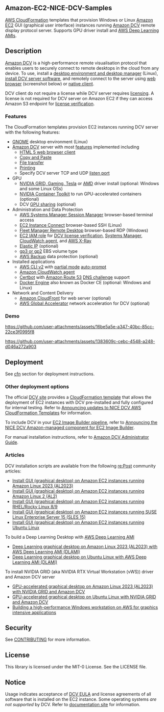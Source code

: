## Amazon-EC2-NICE-DCV-Samples
[AWS CloudFormation](https://aws.amazon.com/cloudformation/) templates that provision Windows or Linux [Amazon EC2](https://aws.amazon.com/ec2/) GUI (graphical user interface) instances running [Amazon DCV](https://aws.amazon.com/hpc/dcv/) remote display protocol server. Supports GPU driver install and [AWS Deep Learning AMIs](https://aws.amazon.com/ai/machine-learning/amis/). 

## Description
[Amazon DCV](https://aws.amazon.com/hpc/dcv/) is a high-performance remote visualisation protocol that enables users to securely connect to remote desktops in the cloud from any device. To use, install a [desktop environment and desktop manager](https://docs.aws.amazon.com/dcv/latest/adminguide/setting-up-installing-linux-prereq.html#linux-prereq-gui) (Linux), [install DCV server software](https://docs.aws.amazon.com/dcv/latest/adminguide/setting-up-installing.html), and remotely connect to the server using [web browser](https://docs.aws.amazon.com/dcv/latest/userguide/client-web.html) (screenshot below) or [native client](https://www.amazondcv.com/latest.html). 

DCV client do not require a license while DCV server requires [licensing](https://docs.aws.amazon.com/dcv/latest/adminguide/setting-up-license.html). A license is not required for DCV server on Amazon EC2 if they can access Amazon S3 endpoint for [license verification](https://docs.aws.amazon.com/dcv/latest/adminguide/setting-up-license.html#setting-up-license-ec2).

### Features
The CloudFormation templates provision EC2 instances running DCV server with the following features:
- [GNOME](https://www.gnome.org/) desktop environment (Linux)
- [Amazon DCV](https://aws.amazon.com/hpc/dcv/) server with most [features](https://docs.aws.amazon.com/dcv/latest/userguide/client-features.html) implemented including
  - [HTML 5 web browser client](https://docs.aws.amazon.com/dcv/latest/userguide/client-web.html) 
  - [Copy and Paste](https://docs.aws.amazon.com/dcv/latest/userguide/using-copy-paste.html)
  - [File transfer](https://docs.aws.amazon.com/dcv/latest/userguide/using-transfer.html)
  - [Printing](https://docs.aws.amazon.com/dcv/latest/userguide/using-print.html)
  - Specify DCV server TCP and UDP [listen port](https://docs.aws.amazon.com/dcv/latest/adminguide/manage-port-addr.html) 
- GPU
  - [NVIDIA GRID, Gaming, Tesla](https://docs.aws.amazon.com/AWSEC2/latest/UserGuide/install-nvidia-driver.html#nvidia-driver-types) or [AMD](https://docs.aws.amazon.com/AWSEC2/latest/WindowsGuide/install-amd-driver.html) driver install (optional: Windows and some Linux OSs)
  - [NVIDIA Container Toolkit](https://docs.nvidia.com/datacenter/cloud-native/container-toolkit/latest/) to run GPU-accelerated containers (optional)
  - DCV [GPU sharing](https://docs.aws.amazon.com/dcv/latest/adminguide/manage-gpu.html) (optional)
- Administration and Data Protection
  - [AWS Systems Manager Session Manager](https://docs.aws.amazon.com/systems-manager/latest/userguide/session-manager.html) browser-based terminal access
  - [EC2 Instance Connect](https://docs.aws.amazon.com/AWSEC2/latest/UserGuide/connect-linux-inst-eic.html) browser-based SSH (Linux)
  - [Fleet Manager Remote Desktop](https://docs.aws.amazon.com/systems-manager/latest/userguide/fleet-rdp.html) browser-based RDP (Windows)
  - [EC2 IAM role](https://docs.aws.amazon.com/AWSEC2/latest/UserGuide/iam-roles-for-amazon-ec2.html) for [DCV license verification](https://docs.aws.amazon.com/dcv/latest/adminguide/setting-up-license.html#setting-up-license-ec2), [Systems Manager](https://docs.aws.amazon.com/systems-manager/latest/userguide/setup-instance-permissions.html), [CloudWatch agent](https://docs.aws.amazon.com/AmazonCloudWatch/latest/monitoring/create-iam-roles-for-cloudwatch-agent.html#create-iam-roles-for-cloudwatch-agent-roles), and [AWS X-Ray](https://docs.aws.amazon.com/xray/latest/devguide/security_iam_service-with-iam.html#xray-permissions-aws)
  - [Elastic IP](https://docs.aws.amazon.com/vpc/latest/userguide/vpc-eips.html) (optional)
  - [gp3 or gp2](https://aws.amazon.com/ebs/general-purpose/) EBS volume type
  - [AWS Backup](https://aws.amazon.com/backup/) data protection (optional)
- Installed applications
  - [AWS CLI v2](https://aws.amazon.com/cli/) with [partial mode](https://docs.aws.amazon.com/cli/latest/userguide/cli-usage-parameters-prompting.html#cli-usage-auto-prompt-modes) [auto-prompt](https://docs.aws.amazon.com/cli/latest/userguide/cli-usage-parameters-prompting.html) 
  - [Amazon CloudWatch agent](https://docs.aws.amazon.com/AmazonCloudWatch/latest/monitoring/Install-CloudWatch-Agent.html)
  - [Certbot](https://certbot.eff.org/) with [Amazon Route 53](https://aws.amazon.com/route53/) [DNS challenge](https://letsencrypt.org/docs/challenge-types/#dns-01-challenge) support
  - [Docker Engine](https://docs.docker.com/engine/) also known as Docker CE (optional: Windows and Linux)
- Network and Content Delivery
  - [Amazon CloudFront](https://aws.amazon.com/cloudfront/) for web server (optional)
  - [AWS Global Accelerator](https://aws.amazon.com/global-accelerator/) network acceleration for DCV (optional)


### Demo

https://github.com/user-attachments/assets/16be5a5e-a347-40bc-85cc-22ce3f0995f8

https://github.com/user-attachments/assets/1383609c-cebc-4548-a248-d046a272a903


## Deployment
See [cfn](cfn) section for deployment instructions.


### Other deployment options
The official [DCV site](https://www.amazondcv.com/) provides a [CloudFormation template](https://www.amazondcv.com/cloudformation.html) that allows the deployment of EC2 instances with DCV pre-installed and fully configured for internal testing. Refer to [Announcing updates to NICE DCV AWS CloudFormation Templates](https://aws.amazon.com/blogs/desktop-and-application-streaming/announcing-updates-to-nice-dcv-aws-cloudformation-templates/) for information.

To include DCV in your [EC2 Image Builder pipeline](https://docs.aws.amazon.com/imagebuilder/latest/userguide/manage-pipelines.html), refer to [Announcing the NICE DCV Amazon-managed component for EC2 Image Builder](https://aws.amazon.com/blogs/desktop-and-application-streaming/announcing-the-nice-dcv-amazon-managed-component-for-ec2-image-builder/).

For manual installation instructions, refer to [Amazon DCV Administrator Guide](https://docs.aws.amazon.com/dcv/latest/adminguide/setting-up-installing.html).

### Articles

DCV installation scripts are available from the following [re:Post](https://repost.aws/) community articles:

- [Install GUI (graphical desktop) on Amazon EC2 instances running Amazon Linux 2023 (AL2023)](https://repost.aws/articles/ARq0LbVvRwTRukVpS6Zt1uZw/install-gui-graphical-desktop-on-amazon-ec2-instances-running-amazon-linux-2023-al2023)
- [Install GUI (graphical desktop) on Amazon EC2 instances running Amazon Linux 2 (AL2)](https://repost.aws/articles/ARuqicSphdQ8-GiwZC2-QOXg/install-gui-graphical-desktop-on-amazon-ec2-instances-running-amazon-linux-2-al2)
- [Install GUI (graphical desktop) on Amazon EC2 instances running RHEL/Rocky Linux 8/9](https://repost.aws/articles/AR4Nbl3SxTSIW3WpFSUJhzXg/install-gui-graphical-desktop-on-amazon-ec2-instances-running-rhel-rocky-linux-8-9)
- [Install GUI (graphical desktop) on Amazon EC2 instances running SUSE Linux Enterprise Server 15 (SLES 15)](https://repost.aws/articles/ARGF6bVA19QC6IVcaUy-69Ag/install-gui-graphical-desktop-on-amazon-ec2-instances-running-suse-linux-enterprise-server-15-sles-15)
- [Install GUI (graphical desktop) on Amazon EC2 instances running Ubuntu Linux](https://repost.aws/articles/ARJtZxRiOURwWI2qSWjl4AaQ/install-gui-graphical-desktop-on-amazon-ec2-instances-running-ubuntu-linux)

To build a Deep Learning Desktop with [AWS Deep Learning AMI](https://aws.amazon.com/ai/machine-learning/amis/)

- [Deep Learning graphical desktop on Amazon Linux 2023 (AL2023) with AWS Deep Learning AMI (DLAMI)](https://repost.aws/articles/ARpObQqWDSTFaHjaBIhddL2Q/deep-learning-graphical-desktop-on-amazon-linux-2023-al2023-with-aws-deep-learning-ami-dlami)
- [Deep Learning graphical desktop on Ubuntu Linux with AWS Deep Learning AMI (DLAMI)](https://repost.aws/articles/AR6RrDeUL1Tq6R8TgDs59iEA/deep-learning-graphical-desktop-on-ubuntu-linux-with-aws-deep-learning-ami-dlami)

To install NVIDIA GRID (aka  NVIDIA RTX Virtual Workstation (vWS)) driver and Amazon DCV server

- [GPU-accelerated graphical desktop on Amazon Linux 2023 (AL2023) with NVIDIA GRID and Amazon DCV](https://repost.aws/articles/ARHkpw_xUVR5qVgPQIU6F7AA/gpu-accelerated-graphical-desktop-on-amazon-linux-2023-al2023-with-nvidia-grid-and-amazon-dcv)
- [GPU-accelerated graphical desktop on Ubuntu Linux with NVIDIA GRID and Amazon DCV](https://repost.aws/articles/ARBXrCH5wuStKWCXfIDdG4Ig/gpu-accelerated-graphical-desktop-on-ubuntu-linux-with-nvidia-grid-and-amazon-dcv)
- [Building a high-performance Windows workstation on AWS for graphics intensive applications](https://aws.amazon.com/blogs/compute/building-a-high-performance-windows-workstation-on-aws-for-graphics-intensive-applications/)

## Security

See [CONTRIBUTING](CONTRIBUTING.md#security-issue-notifications) for more information.

## License

This library is licensed under the MIT-0 License. See the LICENSE file.

## Notice
Usage indicates acceptance of [DCV EULA](https://www.amazondcv.com/eula.html) and license agreements of all software that is installed on the EC2 instance. Some operating systems *are not supported* by DCV.  Refer to [documentation site](https://docs.aws.amazon.com/dcv/latest/adminguide/servers.html#requirements) for information.

